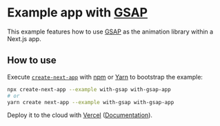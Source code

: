 # Example app with [GSAP](https://greensock.com/gsap/)

This example features how to use [GSAP](https://greensock.com/gsap/) as the animation library within a Next.js app.

## How to use

Execute [`create-next-app`](https://github.com/vercel/next.js/tree/canary/packages/create-next-app) with [npm](https://docs.npmjs.com/cli/init) or [Yarn](https://yarnpkg.com/lang/en/docs/cli/create/) to bootstrap the example:

```bash
npx create-next-app --example with-gsap with-gsap-app
# or
yarn create next-app --example with-gsap with-gsap-app
```

Deploy it to the cloud with [Vercel](https://vercel.com/import?filter=next.js&utm_source=github&utm_medium=readme&utm_campaign=next-example) ([Documentation](https://nextjs.org/docs/deployment)).
